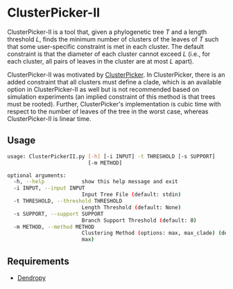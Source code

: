 # ClusterPicker-II
ClusterPicker-II is a tool that, given a phylogenetic tree *T* and a length threshold *L*, finds the minimum number of clusters of the leaves of *T* such that some user-specific constraint is met in each cluster. The default constraint is that the diameter of each cluster cannot exceed *L* (i.e., for each cluster, all pairs of leaves in the cluster are at most *L* apart).

ClusterPicker-II was motivated by [ClusterPicker](https://github.com/emmahodcroft/cluster-picker-and-cluster-matcher). In ClusterPicker, there is an added constraint that all clusters must define a clade, which is an available option in ClusterPicker-II as well but is not recommended based on simulation experiments (an implied constraint of this method is that trees must be rooted). Further, ClusterPicker's implementation is cubic time with respect to the number of leaves of the tree in the worst case, whereas ClusterPicker-II is linear time.

## Usage
```bash
usage: ClusterPickerII.py [-h] [-i INPUT] -t THRESHOLD [-s SUPPORT]
                          [-m METHOD]

optional arguments:
  -h, --help            show this help message and exit
  -i INPUT, --input INPUT
                        Input Tree File (default: stdin)
  -t THRESHOLD, --threshold THRESHOLD
                        Length Threshold (default: None)
  -s SUPPORT, --support SUPPORT
                        Branch Support Threshold (default: 0)
  -m METHOD, --method METHOD
                        Clustering Method (options: max, max_clade) (default:
                        max)
```

## Requirements
* [Dendropy](https://www.dendropy.org/)
